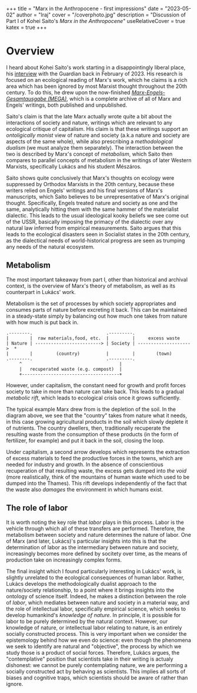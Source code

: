 +++
title = "Marx in the Anthropocene - first impressions"
date = "2023-05-02"
author = "Iraj"
cover = "/coverphoto.jpg"
description = "Discussion of Part I of Kohei Saito's *Marx in the Anthropocene*"
useRelativeCover = true
katex = true
+++

# Overview

I heard about Kohei Saito's work starting in a disappointingly liberal place, his [interview](https://www.theguardian.com/environment/2023/feb/28/a-greener-marx-kohei-saito-on-connecting-communism-with-the-climate-crisis) with the Guardian back in February of 2023. His research is focused on an ecological reading of Marx's work, which he claims is a rich area which has been ignored by most Marxist thought throughout the 20th century. To do this, he drew upon the now-finished [*Marx-Engels-Gesamtausgabe (MEGA)*](https://mega.bbaw.de/de/projektbeschreibung), which is a complete archive of all of Marx and Engels' writings, both published and unpublished.

Saito's claim is that the late Marx actually wrote quite a bit about the interactions of society and nature, writings which are relevant to any ecological critique of capitalism. His claim is that these writings support an *ontoligically monist* view of nature and society (a.k.a nature and society are aspects of the same whole), while also prescribing a *methodological dualism* (we must analyze them separately). The interaction between the two is described by Marx's concept of *metabolism*, which Saito then compares to parallel concepts of metabolism in the writings of later Western Marxists, specifically Lukács and his student Mészáros. 

Saito shows quite conclusively that Marx's thoughts on ecology were suppressed by Orthodox Marxists in the 20th century, because these writers relied on Engels' writings and his final versions of Marx's manuscripts, which Saito believes to be unrepresentative of Marx's original thought. Specifically, Engels treated nature and society as one and the same, analytically hitting them with the same hammer of the materialist dialectic. This leads to the usual ideological kooky beliefs we see come out of the USSR, basically imposing the primacy of the dialectic over any natural law inferred from empirical measurements. Saito argues that this leads to the ecological disasters seen in Socialist states in the 20th century, as the dialectical needs of world-historical progress are seen as trumping any needs of the natural ecosystem.

## Metabolism

The most important takeaway from part I, other than historical and archival context, is the overview of Marx's theory of metabolism, as well as its counterpart in Lukács' work. 

Metabolism is the set of processes by which society appropriates and consumes parts of nature before excreting it back. This can be maintained in a steady-state simply by balancing out how much one takes from nature with how much is put back in.

```goat
.--------.                            .---------.                        
|        |  raw materials,food, etc.  |         |     excess waste       
| Nature | -------------------------> | Society | -------------------->  * 
|        |         (country)          |         |        (town)          
.--------.                            .---------.                        
     ^                                     |
     |   recuperated waste (e.g. compost)  |
     +-------------------------------------+

```

However, under capitalism, the constant need for growth and profit forces society to take in more than nature can take back. This leads to a gradual *metabolic rift*, which leads to ecological crisis once it grows sufficiently. 

The typical example Marx drew from is the depletion of the soil. In the diagram above, we see that the "country" takes from nature what it needs, in this case growing agricultural products in the soil which slowly deplete it of nutrients. The country dwellers, then, traditionally recuperate the resulting waste from the consumption of these products (in the form of fertilizer, for example) and put it back in the soil, closing the loop. 

Under capitalism, a second arrow develops which represents the extraction of excess materials to feed the productive forces in the towns, which are needed for industry and growth. In the absence of conscientious recuperation of that resulting waste, the excess gets dumped into *the void* (more realistically, think of the mountains of human waste which used to be dumped into the Thames). This rift develops independently of the fact that the waste also *damages* the environment in which humans exist. 

## The role of labor

It is worth noting the key role that *labor* plays in this process. Labor is the vehicle through which all of these transfers are performed. Therefore, the metabolism between society and nature determines the nature of labor. One of Marx (and later, Lukács)'s particular insights into this is that the determination of labor as the intermediary between nature and society, increasingly becomes more defined by socitety over time, as the means of production take on increasingly complex forms.

The final insight which I found particularly interesting in Lukács' work, is slightly unrelated to the ecological consequences of human labor. Rather, Lukács develops the methodologically dualist approach to the nature/society relationship, to a point where it brings insights into the ontology of science itself. Indeed, he makes a distinction between the role of *labor*, which mediates between nature and society in a material way, and the role of intellectual labor, specifically empirical science, which seeks to develop humankind's *knowledge of nature*. In principle, it is possible for labor to be purely determined by the natural context. However, our knowledge of nature, or intellectual labor relating to nature, is an entirely socially constructed process. This is very important when we consider the epistemology behind how we even do science: even though the phenomena we seek to identify are natural and "objective", the process by which we study those is a product of social forces. Therefore, Lukács argues, the "contemplative" position that scientists take in their writing is actualy dishonest: we cannot be purely contemplating nature, we are performing a socially constructed act by behaving as scientists. This implies all sorts of biases and cognitive traps, which scientists should be aware of rather than ignore.
